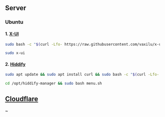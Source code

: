 
## Server

### Ubuntu

#### 1. [X-UI](https://github.com/vaxilu/x-ui)

```sh
sudo bash -c "$(curl -Lfo- https://raw.githubusercontent.com/vaxilu/x-ui/master/install.sh)"
```

```sh
sudo x-ui
```

#### 2. [Hiddify](https://github.com/hiddify/hiddify-config)

```sh
sudo apt update && sudo apt install curl && sudo bash -c "$(curl -Lfo- https://i.hiddify.com/release)"
```

```sh
cd /opt/hiddify-manager && sudo bash menu.sh
```


## [Cloudflare](https://dash.cloudflare.com/)

~
